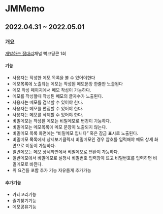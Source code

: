 JMMemo
=
2022.04.31 ~ 2022.05.01
-
### 개요
[개발하는 정대리](https://www.youtube.com/channel/UCutO2H_AVmWHbzvE92rpxjA)채널 빡코딩콘 1회

#### 기능
* 사용자는 작성한 메모 목록을 볼 수 있어야한다
* 메모목록에 노출되는 메모는 작성된 메모문장 한줄만 노출된다
* 메모 작성 페이지에서 메모 작성이 가능하다.
* 메모를 작성할때 작성된 메모의 글자수가 노출된다.
* 사용자는 메모를 검색할 수 있어야 한다.
* 사용자는 메모를 편집할 수 있어야 한다.
* 사용자는 메모를 삭제할 수 있어야 한다.
* 비밀메모는 작성된 메모는 비밀메모로 변경이 가능하다.
* 비밀메모는 메모목록에 메모 문장이 노출되지 않는다.
* 비밀메모 목록 화면에는 “비밀메모 입니다” 혹은 잠금 표시로 노출된다.
* 비밀메모 목록에서 상세보기클릭시 비밀메모인 경우 암호를 입력해야 메모 상세 화면으로 이동이 가능하다.
* 일반메모는 메모 상세화면에서 비밀메모로 변환이 가능하다.
* 일반메모에서 비밀메모로 설정시 비밀번호 입력창이 뜨고 비밀번호를 입력하면 비밀메모로 바뀐다.
* 위 요건들 포함 추가 기능 자유롭게 추가가능

#### 추가기능
* 카테고리기능
* 즐겨찾기기능
* 메모공유기능

